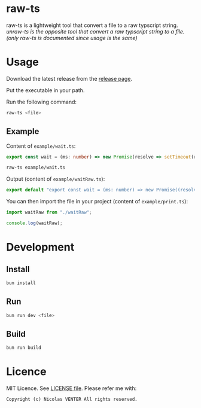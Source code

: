# raw-ts

raw-ts is a lightweight tool that convert a file to a raw typscript string.  
*unraw-ts is the opposite tool that convert a raw typscript string to a file. (only raw-ts is documented since usage is the same)*

# Usage

Download the latest release from the [release page](https://github.com/nicolasventer/raw-ts/releases).

Put the executable in your path.

Run the following command:

```bash
raw-ts <file>
```

## Example

Content of `example/wait.ts`:

```typescript
export const wait = (ms: number) => new Promise(resolve => setTimeout(resolve, ms));
```

```bash
raw-ts example/wait.ts
```

Output (content of `example/waitRaw.ts`):

```typescript
export default "export const wait = (ms: number) => new Promise((resolve) => setTimeout(resolve, ms));\r\n";
```

You can then import the file in your project (content of `example/print.ts`):

```typescript
import waitRaw from "./waitRaw";

console.log(waitRaw);
```

# Development

## Install

```bash
bun install
```

## Run

```bash
bun run dev <file>
```

## Build

```bash
bun run build
```

# Licence

MIT Licence. See [LICENSE file](LICENSE).
Please refer me with:

	Copyright (c) Nicolas VENTER All rights reserved.